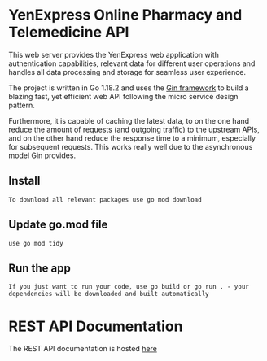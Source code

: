 # YenExpress Online Pharmacy and Telemedicine API

This web server provides the YenExpress web application  with authentication capabilities, relevant data for different user operations and handles all data processing and storage for seamless user experience.


The project is written in Go 1.18.2 and uses the
[Gin framework](https://gin-gonic.com/) to build a blazing fast, yet
efficient web API following the micro service design pattern.

Furthermore, it is capable of caching the latest data, to on the one hand
reduce the amount of requests (and outgoing traffic) to the upstream APIs, and
on the other hand reduce the response time to a minimum, especially for
subsequent requests. This works really well due to the asynchronous model
Gin provides.


## Install

    To download all relevant packages use go mod download


## Update go.mod file

    use go mod tidy

## Run the app

    If you just want to run your code, use go build or go run . - your dependencies will be downloaded and built automatically

# REST API Documentation

The REST API documentation is hosted [here](https://documenter.getpostman.com/view/22798352/2s93eSZaV8)